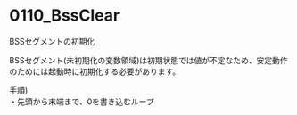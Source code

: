 # 0110_BssClear

BSSセグメントの初期化

BSSセグメント(未初期化の変数領域)は初期状態では値が不定なため、安定動作のためには起動時に初期化する必要があります。

手順)  
・先頭から末端まで、0を書き込むループ
